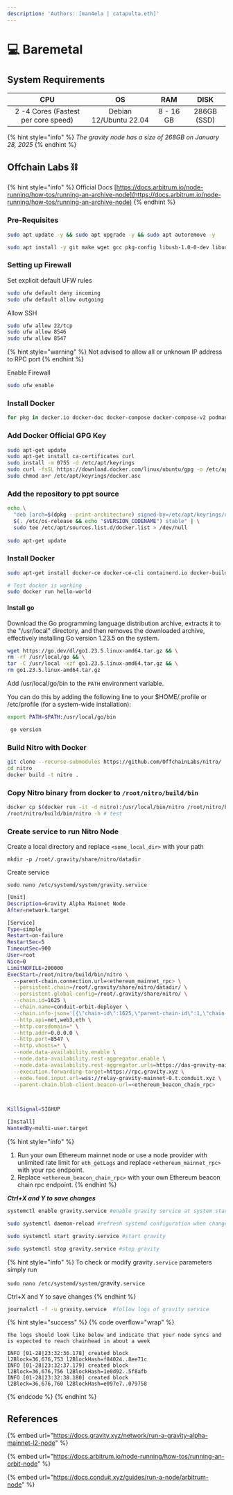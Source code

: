 ```yaml
---
description: 'Authors: [man4ela | catapulta.eth]'
---
```


# 💻 Baremetal

## System Requirements

|                 CPU                 |           OS           |    RAM    |     DISK    |
| :---------------------------------: | :--------------------: | :-------: | :---------: |
| 2 -4 Cores (Fastest per core speed) | Debian 12/Ubuntu 22.04 | 8 - 16 GB | 286GB (SSD) |

{% hint style="info" %}
_The gravity node has a size of 268GB on January 28, 2025_
{% endhint %}

## Offchain Labs ⛓️

{% hint style="info" %}
Official Docs [https://docs.arbitrum.io/node-running/how-tos/running-an-archive-node](https://docs.arbitrum.io/node-running/how-tos/running-an-archive-node)
{% endhint %}

### Pre-Requisites

```bash
sudo apt update -y && sudo apt upgrade -y && sudo apt autoremove -y

sudo apt install -y git make wget gcc pkg-config libusb-1.0-0-dev libudev-dev jq gcc g++ curl libssl-dev screen apache2-utils build-essential pkg-config
```

### Setting up Firewall

Set explicit default UFW rules

```bash
sudo ufw default deny incoming
sudo ufw default allow outgoing
```

Allow SSH

```bash
sudo ufw allow 22/tcp
sudo ufw allow 8546
sudo ufw allow 8547
```

{% hint style="warning" %}
Not advised to allow all or unknown IP address to RPC port
{% endhint %}

Enable Firewall

```bash
sudo ufw enable
```

### Install Docker

```bash
for pkg in docker.io docker-doc docker-compose docker-compose-v2 podman-docker containerd runc; do sudo apt-get remove $pkg; done
```

### Add Docker Official GPG Key

```bash
sudo apt-get update
sudo apt-get install ca-certificates curl
sudo install -m 0755 -d /etc/apt/keyrings
sudo curl -fsSL https://download.docker.com/linux/ubuntu/gpg -o /etc/apt/keyrings/docker.asc
sudo chmod a+r /etc/apt/keyrings/docker.asc
```

### Add the repository to ppt source

```bash
echo \
  "deb [arch=$(dpkg --print-architecture) signed-by=/etc/apt/keyrings/docker.asc] https://download.docker.com/linux/ubuntu \
  $(. /etc/os-release && echo "$VERSION_CODENAME") stable" | \
  sudo tee /etc/apt/sources.list.d/docker.list > /dev/null
  
sudo apt-get update
```

### Install Docker

```bash
sudo apt-get install docker-ce docker-ce-cli containerd.io docker-buildx-plugin docker-compose-plugin

# Test docker is working
sudo docker run hello-world
```

#### Install go

Download the Go programming language distribution archive, extracts it to the "/usr/local" directory, and then removes the downloaded archive, effectively installing Go version 1.23.5 on the system.

```bash
wget https://go.dev/dl/go1.23.5.linux-amd64.tar.gz && \
rm -rf /usr/local/go && \
tar -C /usr/local -xzf go1.23.5.linux-amd64.tar.gz && \
rm go1.23.5.linux-amd64.tar.gz
```

Add /usr/local/go/bin to the `PATH` environment variable.

You can do this by adding the following line to your $HOME/.profile or /etc/profile (for a system-wide installation):

```bash
export PATH=$PATH:/usr/local/go/bin

 go version
```

### Build Nitro with Docker

```bash
git clone --recurse-submodules https://github.com/OffchainLabs/nitro/
cd nitro
docker build -t nitro .
```

### Copy Nitro binary from docker to `/root/nitro/build/bin`

```bash
docker cp $(docker run -it -d nitro):/usr/local/bin/nitro /root/nitro/build/bin/
/root/nitro/build/bin/nitro -h # test
```

### Create service to run Nitro Node

Create a local directory and replace `<some_local_dir>` with your path

```
mkdir -p /root/.gravity/share/nitro/datadir
```

&#x20;Create service

```
sudo nano /etc/systemd/system/gravity.service
```

```bash
[Unit]
Description=Gravity Alpha Mainnet Node
After=network.target

[Service]
Type=simple
Restart=on-failure
RestartSec=5
TimeoutSec=900
User=root
Nice=0
LimitNOFILE=200000
ExecStart=/root/nitro/build/bin/nitro \
  --parent-chain.connection.url=<ethereum_mainnet_rpc> \
  --persistent.chain=/root/.gravity/share/nitro/datadir/ \
  --persistent.global-config=/root/.gravity/share/nitro/ \
  --chain.id=1625 \
  --chain.name=conduit-orbit-deployer \
  --chain.info-json='[{\"chain-id\":1625,\"parent-chain-id\":1,\"chain-name\":\"conduit-orbit-deployer\",\"chain-config\":{\"chainId\":1625,\"homesteadBlock\":0,\"daoForkBlock\":null,\"daoForkSupport\":true,\"eip150Block\":0,\"eip150Hash\":\"0x0000000000000000000000000000000000000000000000000000000000000000\",\"eip155Block\":0,\"eip158Block\":0,\"byzantiumBlock\":0,\"constantinopleBlock\":0,\"petersburgBlock\":0,\"istanbulBlock\":0,\"muirGlacierBlock\":0,\"berlinBlock\":0,\"londonBlock\":0,\"clique\":{\"period\":0,\"epoch\":0},\"arbitrum\":{\"EnableArbOS\":true,\"AllowDebugPrecompiles\":false,\"DataAvailabilityCommittee\":true,\"InitialArbOSVersion\":11,\"InitialChainOwner\":\"0xd65776c5F9fA552cB5C9556B3e86bF6c376b233b\",\"GenesisBlockNum\":0}},\"rollup\":{\"bridge\":\"0x7983403dDA368AA7d67145a9b81c5c517F364c42\",\"inbox\":\"0x7AD2a94BefF3294a31894cFb5ba4206957a53c19\",\"sequencer-inbox\":\"0x8D99372612e8cFE7163B1a453831Bc40eAeb3cF3\",\"rollup\":\"0xf993AF239770932A0EDaB88B6A5ba3708Bd58239\",\"validator-utils\":\"0x2b0E04Dc90e3fA58165CB41E2834B44A56E766aF\",\"validator-wallet-creator\":\"0x9CAd81628aB7D8e239F1A5B497313341578c5F71\",\"deployed-at\":19898364}}]' \
  --http.api=net,web3,eth \
  --http.corsdomain=* \
  --http.addr=0.0.0.0 \
  --http.port=8547 \
  --http.vhosts=* \
  --node.data-availability.enable \
  --node.data-availability.rest-aggregator.enable \
  --node.data-availability.rest-aggregator.urls=https://das-gravity-mainnet-0.t.conduit.xyz \
  --execution.forwarding-target=https://rpc.gravity.xyz \
  --node.feed.input.url=wss://relay-gravity-mainnet-0.t.conduit.xyz \
  --parent-chain.blob-client.beacon-url=<ethereum_beacon_chain_rpc>



KillSignal=SIGHUP

[Install]
WantedBy=multi-user.target
```

{% hint style="info" %}
1. Run your own Ethereum mainnet node or use a node provider with unlimited rate limit for `eth_getLogs` and replace `<ethereum_mainnet_rpc>` with your rpc endpoint.
2. Replace `<ethereum_beacon_chain_rpc>` with your own Ethereum beacon chain rpc endpoint.
{% endhint %}

_**Ctrl+X and Y to save changes**_

```bash
systemctl enable gravity.service #enable gravity service at system startup

sudo systemctl daemon-reload #refresh systemd configuration when changes made

sudo systemctl start gravity.service #start gravity

sudo systemctl stop gravity.service #stop gravity
```

{% hint style="info" %}
To check or modify gravity`.service` parameters simply run&#x20;

`sudo nano /etc/systemd/system/`gravity`.service`

Ctrl+X and Y to save changes
{% endhint %}

```bash
journalctl -f -u gravity.service  #follow logs of gravity service
```

{% hint style="success" %}
{% code overflow="wrap" %}
```
The logs should look like below and indicate that your node syncs and is expected to reach chainhead in about a week

INFO [01-28|23:32:36.178] created block                            l2Block=36,676,753 l2BlockHash=f84024..8ee71c
INFO [01-28|23:32:37.179] created block                            l2Block=36,676,756 l2BlockHash=1e0d92..5f8afb
INFO [01-28|23:32:38.180] created block                            l2Block=36,676,760 l2BlockHash=e097e7..079758
```
{% endcode %}
{% endhint %}

## References

{% embed url="https://docs.gravity.xyz/network/run-a-gravity-alpha-mainnet-l2-node" %}

{% embed url="https://docs.arbitrum.io/node-running/how-tos/running-an-orbit-node" %}

{% embed url="https://docs.conduit.xyz/guides/run-a-node/arbitrum-node" %}
